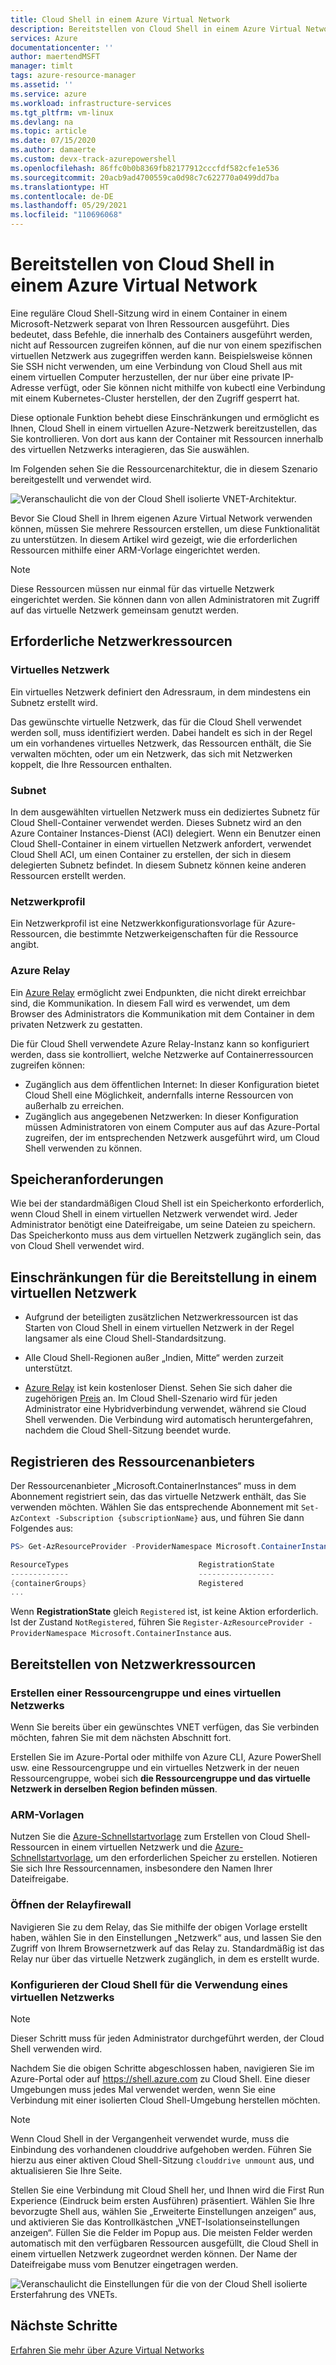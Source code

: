 ```yaml
---
title: Cloud Shell in einem Azure Virtual Network
description: Bereitstellen von Cloud Shell in einem Azure Virtual Network
services: Azure
documentationcenter: ''
author: maertendMSFT
manager: timlt
tags: azure-resource-manager
ms.assetid: ''
ms.service: azure
ms.workload: infrastructure-services
ms.tgt_pltfrm: vm-linux
ms.devlang: na
ms.topic: article
ms.date: 07/15/2020
ms.author: damaerte
ms.custom: devx-track-azurepowershell
ms.openlocfilehash: 86ffc0b0b8369fb82177912cccfdf582cfe1e536
ms.sourcegitcommit: 20acb9ad4700559ca0d98c7c622770a0499dd7ba
ms.translationtype: HT
ms.contentlocale: de-DE
ms.lasthandoff: 05/29/2021
ms.locfileid: "110696068"
---
```

# <a name="deploy-cloud-shell-into-an-azure-virtual-network"></a>Bereitstellen von Cloud Shell in einem Azure Virtual Network

Eine reguläre Cloud Shell-Sitzung wird in einem Container in einem Microsoft-Netzwerk separat von Ihren Ressourcen ausgeführt. Dies bedeutet, dass Befehle, die innerhalb des Containers ausgeführt werden, nicht auf Ressourcen zugreifen können, auf die nur von einem spezifischen virtuellen Netzwerk aus zugegriffen werden kann. Beispielsweise können Sie SSH nicht verwenden, um eine Verbindung von Cloud Shell aus mit einem virtuellen Computer herzustellen, der nur über eine private IP-Adresse verfügt, oder Sie können nicht mithilfe von kubectl eine Verbindung mit einem Kubernetes-Cluster herstellen, der den Zugriff gesperrt hat. 

Diese optionale Funktion behebt diese Einschränkungen und ermöglicht es Ihnen, Cloud Shell in einem virtuellen Azure-Netzwerk bereitzustellen, das Sie kontrollieren. Von dort aus kann der Container mit Ressourcen innerhalb des virtuellen Netzwerks interagieren, das Sie auswählen.  

Im Folgenden sehen Sie die Ressourcenarchitektur, die in diesem Szenario bereitgestellt und verwendet wird.

![Veranschaulicht die von der Cloud Shell isolierte VNET-Architektur.](media/private-vnet/data-diagram.png)

Bevor Sie Cloud Shell in Ihrem eigenen Azure Virtual Network verwenden können, müssen Sie mehrere Ressourcen erstellen, um diese Funktionalität zu unterstützen. In diesem Artikel wird gezeigt, wie die erforderlichen Ressourcen mithilfe einer ARM-Vorlage eingerichtet werden.

> [!NOTE]
> Diese Ressourcen müssen nur einmal für das virtuelle Netzwerk eingerichtet werden. Sie können dann von allen Administratoren mit Zugriff auf das virtuelle Netzwerk gemeinsam genutzt werden.

## <a name="required-network-resources"></a>Erforderliche Netzwerkressourcen

### <a name="virtual-network"></a>Virtuelles Netzwerk
Ein virtuelles Netzwerk definiert den Adressraum, in dem mindestens ein Subnetz erstellt wird.

Das gewünschte virtuelle Netzwerk, das für die Cloud Shell verwendet werden soll, muss identifiziert werden. Dabei handelt es sich in der Regel um ein vorhandenes virtuelles Netzwerk, das Ressourcen enthält, die Sie verwalten möchten, oder um ein Netzwerk, das sich mit Netzwerken koppelt, die Ihre Ressourcen enthalten.

### <a name="subnet"></a>Subnet
In dem ausgewählten virtuellen Netzwerk muss ein dediziertes Subnetz für Cloud Shell-Container verwendet werden. Dieses Subnetz wird an den Azure Container Instances-Dienst (ACI) delegiert.  Wenn ein Benutzer einen Cloud Shell-Container in einem virtuellen Netzwerk anfordert, verwendet Cloud Shell ACI, um einen Container zu erstellen, der sich in diesem delegierten Subnetz befindet.  In diesem Subnetz können keine anderen Ressourcen erstellt werden.

### <a name="network-profile"></a>Netzwerkprofil
Ein Netzwerkprofil ist eine Netzwerkkonfigurationsvorlage für Azure-Ressourcen, die bestimmte Netzwerkeigenschaften für die Ressource angibt.

### <a name="azure-relay"></a>Azure Relay
Ein [Azure Relay](../azure-relay/relay-what-is-it.md) ermöglicht zwei Endpunkten, die nicht direkt erreichbar sind, die Kommunikation. In diesem Fall wird es verwendet, um dem Browser des Administrators die Kommunikation mit dem Container in dem privaten Netzwerk zu gestatten.

Die für Cloud Shell verwendete Azure Relay-Instanz kann so konfiguriert werden, dass sie kontrolliert, welche Netzwerke auf Containerressourcen zugreifen können: 
- Zugänglich aus dem öffentlichen Internet: In dieser Konfiguration bietet Cloud Shell eine Möglichkeit, andernfalls interne Ressourcen von außerhalb zu erreichen. 
- Zugänglich aus angegebenen Netzwerken: In dieser Konfiguration müssen Administratoren von einem Computer aus auf das Azure-Portal zugreifen, der im entsprechenden Netzwerk ausgeführt wird, um Cloud Shell verwenden zu können.

## <a name="storage-requirements"></a>Speicheranforderungen
Wie bei der standardmäßigen Cloud Shell ist ein Speicherkonto erforderlich, wenn Cloud Shell in einem virtuellen Netzwerk verwendet wird. Jeder Administrator benötigt eine Dateifreigabe, um seine Dateien zu speichern.  Das Speicherkonto muss aus dem virtuellen Netzwerk zugänglich sein, das von Cloud Shell verwendet wird. 

## <a name="virtual-network-deployment-limitations"></a>Einschränkungen für die Bereitstellung in einem virtuellen Netzwerk
* Aufgrund der beteiligten zusätzlichen Netzwerkressourcen ist das Starten von Cloud Shell in einem virtuellen Netzwerk in der Regel langsamer als eine Cloud Shell-Standardsitzung.

* Alle Cloud Shell-Regionen außer „Indien, Mitte“ werden zurzeit unterstützt. 

* [Azure Relay](../azure-relay/relay-what-is-it.md) ist kein kostenloser Dienst. Sehen Sie sich daher die zugehörigen [Preis](https://azure.microsoft.com/pricing/details/service-bus/) an. Im Cloud Shell-Szenario wird für jeden Administrator eine Hybridverbindung verwendet, während sie Cloud Shell verwenden. Die Verbindung wird automatisch heruntergefahren, nachdem die Cloud Shell-Sitzung beendet wurde.

## <a name="register-the-resource-provider"></a>Registrieren des Ressourcenanbieters

Der Ressourcenanbieter „Microsoft.ContainerInstances“ muss in dem Abonnement registriert sein, das das virtuelle Netzwerk enthält, das Sie verwenden möchten. Wählen Sie das entsprechende Abonnement mit `Set-AzContext -Subscription {subscriptionName}` aus, und führen Sie dann Folgendes aus:

```powershell
PS> Get-AzResourceProvider -ProviderNamespace Microsoft.ContainerInstance | select ResourceTypes,RegistrationState

ResourceTypes                             RegistrationState
-------------                             -----------------
{containerGroups}                         Registered
...
```

Wenn **RegistrationState** gleich `Registered` ist, ist keine Aktion erforderlich. Ist der Zustand `NotRegistered`, führen Sie `Register-AzResourceProvider -ProviderNamespace Microsoft.ContainerInstance` aus. 

## <a name="deploy-network-resources"></a>Bereitstellen von Netzwerkressourcen
 
### <a name="create-a-resource-group-and-virtual-network"></a>Erstellen einer Ressourcengruppe und eines virtuellen Netzwerks
Wenn Sie bereits über ein gewünschtes VNET verfügen, das Sie verbinden möchten, fahren Sie mit dem nächsten Abschnitt fort.

Erstellen Sie im Azure-Portal oder mithilfe von Azure CLI, Azure PowerShell usw. eine Ressourcengruppe und ein virtuelles Netzwerk in der neuen Ressourcengruppe, wobei sich **die Ressourcengruppe und das virtuelle Netzwerk in derselben Region befinden müssen**.

### <a name="arm-templates"></a>ARM-Vorlagen
Nutzen Sie die [Azure-Schnellstartvorlage](https://aka.ms/cloudshell/docs/vnet/template) zum Erstellen von Cloud Shell-Ressourcen in einem virtuellen Netzwerk und die [Azure-Schnellstartvorlage](https://aka.ms/cloudshell/docs/vnet/template/storage), um den erforderlichen Speicher zu erstellen. Notieren Sie sich Ihre Ressourcennamen, insbesondere den Namen Ihrer Dateifreigabe.

### <a name="open-relay-firewall"></a>Öffnen der Relayfirewall
Navigieren Sie zu dem Relay, das Sie mithilfe der obigen Vorlage erstellt haben, wählen Sie in den Einstellungen „Netzwerk“ aus, und lassen Sie den Zugriff von Ihrem Browsernetzwerk auf das Relay zu. Standardmäßig ist das Relay nur über das virtuelle Netzwerk zugänglich, in dem es erstellt wurde. 

### <a name="configuring-cloud-shell-to-use-a-virtual-network"></a>Konfigurieren der Cloud Shell für die Verwendung eines virtuellen Netzwerks
> [!NOTE]
> Dieser Schritt muss für jeden Administrator durchgeführt werden, der Cloud Shell verwenden wird.

Nachdem Sie die obigen Schritte abgeschlossen haben, navigieren Sie im Azure-Portal oder auf https://shell.azure.com zu Cloud Shell. Eine dieser Umgebungen muss jedes Mal verwendet werden, wenn Sie eine Verbindung mit einer isolierten Cloud Shell-Umgebung herstellen möchten.

> [!NOTE]
> Wenn Cloud Shell in der Vergangenheit verwendet wurde, muss die Einbindung des vorhandenen clouddrive aufgehoben werden. Führen Sie hierzu aus einer aktiven Cloud Shell-Sitzung `clouddrive unmount` aus, und aktualisieren Sie Ihre Seite.

Stellen Sie eine Verbindung mit Cloud Shell her, und Ihnen wird die First Run Experience (Eindruck beim ersten Ausführen) präsentiert. Wählen Sie Ihre bevorzugte Shell aus, wählen Sie „Erweiterte Einstellungen anzeigen“ aus, und aktivieren Sie das Kontrollkästchen „VNET-Isolationseinstellungen anzeigen“. Füllen Sie die Felder im Popup aus.  Die meisten Felder werden automatisch mit den verfügbaren Ressourcen ausgefüllt, die Cloud Shell in einem virtuellen Netzwerk zugeordnet werden können.  Der Name der Dateifreigabe muss vom Benutzer eingetragen werden.


![Veranschaulicht die Einstellungen für die von der Cloud Shell isolierte Ersterfahrung des VNETs.](media/private-vnet/vnet-settings.png)

## <a name="next-steps"></a>Nächste Schritte
[Erfahren Sie mehr über Azure Virtual Networks](../virtual-network/virtual-networks-overview.md)

